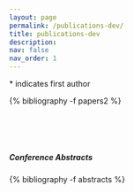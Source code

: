 ```yaml
---
layout: page
permalink: /publications-dev/
title: publications-dev
description: 
nav: false
nav_order: 1
---
```


\* indicates first author

<div class="publications">


{%  bibliography -f papers2 %}

</div> 

<!-- ##### <ins>Conference Abstracts</ins> -->
<br><br><br>
##### Conference Abstracts


<div class="publications">


{%  bibliography -f abstracts %}

</div> 



